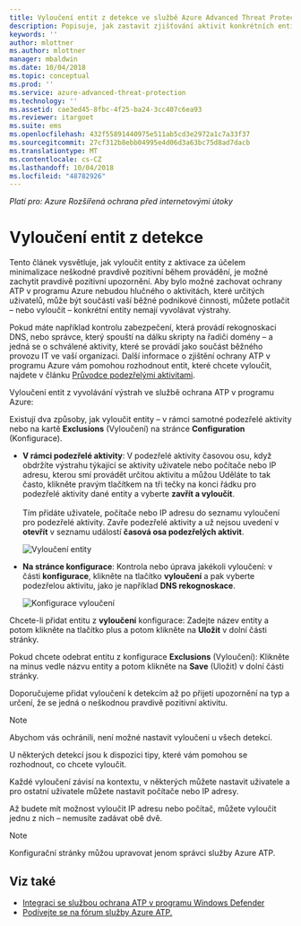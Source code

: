 ```yaml
---
title: Vyloučení entit z detekce ve službě Azure Advanced Threat Protection | Dokumentace Microsoftu
description: Popisuje, jak zastavit zjišťování aktivit konkrétních entit jako podezřelých služby Azure ATP
keywords: ''
author: mlottner
ms.author: mlottner
manager: mbaldwin
ms.date: 10/04/2018
ms.topic: conceptual
ms.prod: ''
ms.service: azure-advanced-threat-protection
ms.technology: ''
ms.assetid: cae3ed45-8fbc-4f25-ba24-3cc407c6ea93
ms.reviewer: itargoet
ms.suite: ems
ms.openlocfilehash: 432f55891440975e511ab5cd3e2972a1c7a33f37
ms.sourcegitcommit: 27cf312b8ebb04995e4d06d3a63bc75d8ad7dacb
ms.translationtype: MT
ms.contentlocale: cs-CZ
ms.lasthandoff: 10/04/2018
ms.locfileid: "48782926"
---
```

*Platí pro: Azure Rozšířená ochrana před internetovými útoky*



# <a name="excluding-entities-from-detections"></a>Vyloučení entit z detekce
Tento článek vysvětluje, jak vyloučit entity z aktivace za účelem minimalizace neškodné pravdivě pozitivní během provádění, je možné zachytit pravdivě pozitivní upozornění. Aby bylo možné zachovat ochrany ATP v programu Azure nebudou hlučného o aktivitách, které určitých uživatelů, může být součástí vaší běžné podnikové činnosti, můžete potlačit – nebo vyloučit – konkrétní entity nemají vyvolávat výstrahy.

Pokud máte například kontrolu zabezpečení, která provádí rekognoskaci DNS, nebo správce, který spouští na dálku skripty na řadiči domény – a jedná se o schválené aktivity, které se provádí jako součást běžného provozu IT ve vaší organizaci. Další informace o zjištění ochrany ATP v programu Azure vám pomohou rozhodnout entit, které chcete vyloučit, najdete v článku [Průvodce podezřelými aktivitami](suspicious-activity-guide.md).

Vyloučení entit z vyvolávání výstrah ve službě ochrana ATP v programu Azure:

Existují dva způsoby, jak vyloučit entity – v rámci samotné podezřelé aktivity nebo na kartě **Exclusions** (Vyloučení) na stránce **Configuration** (Konfigurace).

- **V rámci podezřelé aktivity**: V podezřelé aktivity časovou osu, když obdržíte výstrahu týkající se aktivity uživatele nebo počítače nebo IP adresu, kterou smí provádět určitou aktivitu a můžou Uděláte to tak často, klikněte pravým tlačítkem na tři tečky na konci řádku pro podezřelé aktivity dané entity a vyberte **zavřít a vyloučit**. <br></br>Tím přidáte uživatele, počítače nebo IP adresu do seznamu vyloučení pro podezřelé aktivity. Zavře podezřelé aktivity a už nejsou uvedení v **otevřít** v seznamu událostí **časová osa podezřelých aktivit**.

    ![Vyloučení entity](./media/exclude-in-sa.png)

- **Na stránce konfigurace**: Kontrola nebo úprava jakékoli vyloučení: v části **konfigurace**, klikněte na tlačítko **vyloučení** a pak vyberte podezřelou aktivitu, jako je například **DNS rekognoskace**.

    ![Konfigurace vyloučení](./media/exclusions.png)

Chcete-li přidat entitu z **vyloučení** konfigurace: Zadejte název entity a potom klikněte na tlačítko plus a potom klikněte na **Uložit** v dolní části stránky.

Pokud chcete odebrat entitu z konfigurace **Exclusions** (Vyloučení): Klikněte na minus vedle názvu entity a potom klikněte na **Save** (Uložit) v dolní části stránky.

Doporučujeme přidat vyloučení k detekcím až po přijetí upozornění na typ a určení, že se jedná o neškodnou pravdivě pozitivní aktivitu. 

> [!NOTE]
> Abychom vás ochránili, není možné nastavit vyloučení u všech detekcí. 

U některých detekcí jsou k dispozici tipy, které vám pomohou se rozhodnout, co chcete vyloučit. 

Každé vyloučení závisí na kontextu, v některých můžete nastavit uživatele a pro ostatní uživatele můžete nastavit počítače nebo IP adresy. 

Až budete mít možnost vyloučit IP adresu nebo počítač, můžete vyloučit jednu z nich – nemusíte zadávat obě dvě.

> [!NOTE]
> Konfigurační stránky můžou upravovat jenom správci služby Azure ATP.


## <a name="see-also"></a>Viz také

- [Integraci se službou ochrana ATP v programu Windows Defender](integrate-wd-atp.md)
- [Podívejte se na fórum služby Azure ATP.](https://aka.ms/azureatpcommunity)